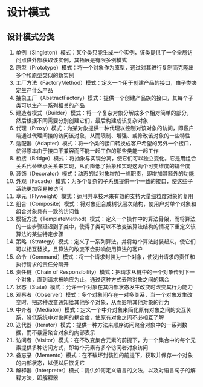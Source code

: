 # 设计模式
## 设计模式分类
1. 单例（Singleton）模式：某个类只能生成一个实例，该类提供了一个全局访问点供外部获取该实例，其拓展是有限多例模式
2. 原型（Prototype）模式：将一个对象作为原型，通过对其进行复制而克隆出多个和原型类似的新实例
3. 工厂方法（FactoryMethod）模式：定义一个用于创建产品的接口，由子类决定生产什么产品
4. 抽象工厂（AbstractFactory）模式：提供一个创建产品族的接口，其每个子类可以生产一系列相关的产品
5. 建造者模式（Builder）模式：将一个复杂对象分解成多个相对简单的部分，然后根据不同需要分别创建它们，最后构建成该复杂对象
6. 代理（Proxy）模式：为某对象提供一种代理以控制对该对象的访问，即客户端通过代理间接的访问该对象，从而限制、增强、或修改该对象的一些特性
7. 适配器（Adapter）模式：将一个类的接口转换成客户希望的另外一个接口，使得原本由于接口不兼容而不能一起工作的那些类能一起工作
8. 桥接（Bridge）模式：将抽象与实现分离，使它们可以独立变化。它是用组合关系代替继承关系来实现，从而降低了抽象和实现这两个可变维度的耦合度
9. 装饰（Decorator）模式：动态的给对象增加一些职责，即增加其额外的功能
10. 外观（Facade）模式：为多个复杂的子系统提供一个一致的接口，使这些子系统更加容易被访问
11. 享元（Flyweight）模式：运用共享技术来有效的支持大量细粒度对象的复用
12. 组合（Composite）模式：将对象组合成树状层次结构，使用户对单个对象和组合对象具有一致的访问性
13. 模板方法（TemplateMethod）模式：定义一个操作中的算法骨架，而将算法的一些步骤延迟到子类中，使得子类可以不改变该算法结构的情况下重定义该算法的某些特定步骤
14. 策略（Strategy）模式：定义了一系列算法，并将每个算法封装起来，使它们可以相互替换，且算法的改变不会影响使用算法的客户
15. 命令（Command）模式：将一个请求封装为一个对象，使发出请求的责任和执行请求的责任分隔开
16. 责任链（Chain of Responsibility）模式：把请求从链中的一个对象传到下一个对象，直到请求被响应为止，通过这种方式去除对象之间的耦合
17. 状态（State）模式：允许一个对象在其内部状态发生改变时改变其行为能力
18. 观察者（Observer）模式：多个对象间存在一对多关系，当一个对象发生改变时，把这种改变通知给其他多个对象，从而影响其他对象的行为
19. 中介者（Mediator）模式：定义一个中介对象来简化原有对象之间的交互关系，降低系统中对象间的耦合度，使原有对象之间不必相互了解
20. 迭代器（Iterator）模式：提供一种方法来顺序访问聚合对象中的一系列数据，而不暴露聚合对象的内部表示
21. 访问者（Visitor）模式：在不改变集合元素的前提下，为一个集合中的每个元素提供多种访问方式，即每个元素有多个访问者对象访问
22. 备忘录（Memento）模式：在不破坏封装性的前提下，获取并保存一个对象的内部状态，以便以后恢复它
23. 解释器（Interpreter）模式：提供如何定义语言的文法，以及对语言句子的解释方法，即解释器